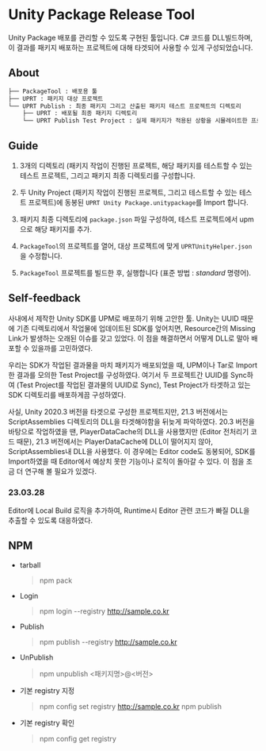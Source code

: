 # Unity Package Release Tool

Unity Package 배포를 관리할 수 있도록 구현된 툴입니다. C# 코드를 DLL빌드하며, 이 결과를 패키지 배포하는 프로젝트에 대해 타겟되어 사용할 수 있게 구성되었습니다.

## About

```bash
├── PackageTool : 배포용 툴
├── UPRT : 패키지 대상 프로젝트
└── UPRT Publish : 최종 패키지 그리고 산출된 패키지 테스트 프로젝트의 디렉토리
    ├── UPRT : 배포될 최종 패키지 디렉토리
    └── UPRT Publish Test Project : 실제 패키지가 적용된 상황을 시뮬레이트한 프로젝트
```

## Guide

1. 3개의 디렉토리 (패키지 작업이 진행된 프로젝트, 해당 패키지를 테스트할 수 있는 테스트 프로젝트, 그리고 패키지 최종 디렉토리를 구성합니다.

2. 두 Unity Project (패키지 작업이 진행된 프로젝트, 그리고 테스트할 수 있는 테스트 프로젝트)에 동봉된 ``UPRT Unity Package.unitypackage``를 Import 합니다.

3. 패키지 최종 디렉토리에 ``package.json`` 파일 구성하여, 테스트 프로젝트에서 upm으로 해당 패키지를 추가.

4. ``PackageTool``의 프로젝트를 열어, 대상 프로젝트에 맞게 ``UPRTUnityHelper.json``을 수정합니다.

5. ``PackageTool`` 프로젝트를 빌드한 후, 실행합니다 (표준 방법 : *standard* 명령어).

## Self-feedback

사내에서 제작한 Unity SDK를 UPM로 배포하기 위해 고안한 툴. Unity는 UUID 때문에 기존 디렉토리에서 작업물에 업데이트된 SDK를 엎어치면, Resource간의 Missing Link가 발생하는 오래된 이슈를 갖고 있었다. 이 점을 해결하면서 어떻게 DLL로 말아 배포할 수 있을까를 고민하였다.

우리는 SDK가 작업된 결과물을 마치 패키지가 배포되었을 때, UPM이나 Tar로 Import한 결과를 모의한 Test Project를 구성하였다. 여기서 두 프로젝트간 UUID를 Sync하여 (Test Project를 작업된 결과물의 UUID로 Sync), Test Project가 타겟하고 있는 SDK 디렉토리를 배포하게끔 구성하였다.

사실, Unity 2020.3 버전을 타겟으로 구성한 프로젝트지만, 21.3 버전에서는 ScriptAssemblies 디렉토리의 DLL을 타겟해야함을 뒤늦게 파악하였다. 20.3 버전을 바탕으로 작업하였을 땐, PlayerDataCache의 DLL을 사용했지만 (Editor 전처리기 코드 때문), 21.3 버전에서는 PlayerDataCache에 DLL이 떨어지지 않아, ScriptAssemblies내 DLL을 사용했다. 이 경우에는 Editor code도 동봉되어, SDK를 Import하였을 때 Editor에서 예상치 못한 기능이나 로직이 돌아갈 수 있다. 이 점을 조금 더 연구해 볼 필요가 있겠다. 

### 23.03.28

Editor에 Local Build 로직을 추가하여, Runtime시 Editor 관련 코드가 빠질 DLL을 추출할 수 있도록 대응하였다.

## NPM

- tarball
  > npm pack
- Login
  > npm login --registry http://sample.co.kr
- Publish
  > npm publish --registry http://sample.co.kr
- UnPublish
  > npm unpublish <패키지명>@<버전>
- 기본 registry 지정
  > npm config set registry http://sample.co.kr
  > npm publish
- 기본 registry 확인
  > npm config get registry
